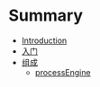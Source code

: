 # Summary

* [Introduction](README.md)
* [入门](./入门.md)
* [组成](./组成.md)
    * [processEngine](./processEngine.md)

